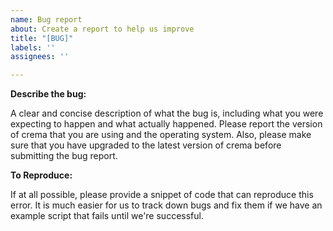 ```yaml
---
name: Bug report
about: Create a report to help us improve
title: "[BUG]"
labels: ''
assignees: ''

---
```


**Describe the bug:**

A clear and concise description of what the bug is, including what you were
expecting to happen and what actually happened. Please report the version of
crema that you are using and the operating system. Also, please make sure that
you have upgraded to the latest version of crema before submitting the bug
report.

**To Reproduce:**

If at all possible, please provide a snippet of code that can reproduce this
error. It is much easier for us to track down bugs and fix them if we have an
example script that fails until we're successful.

